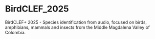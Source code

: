 # BirdCLEF_2025
BirdCLEF+ 2025 - Species identification from audio, focused on birds, amphibians, mammals and insects from the Middle Magdalena Valley of Colombia.
